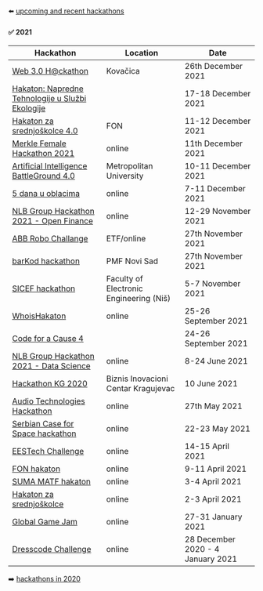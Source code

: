 :arrow_left: [upcoming and recent hackathons](README.md)

#### :white_check_mark: 2021

| Hackathon | Location | Date |
| --------- | -------- | ---- |
| [Web 3.0 H@ckathon](https://forms.gle/N4tqZMt26wzh4CTf6) | Kovačica | 26th December 2021 |
| [Hakaton: Napredne Tehnologije u Službi Ekologije](https://bit.ly/31mtgL8) | | 17-18 December 2021 |
| [Hakaton za srednjoškolce 4.0](https://hzs.fonis.rs/4.0/#/) | FON | 11-12 December 2021 |
| [Merkle Female Hackathon 2021](https://merkleinc.ch/en/topics-trends/event/2021/merkle-%20female-hackathon-belgrade) | online | 11th December 2021 |
| [Artificial Intelligence BattleGround 4.0](https://aibg.best.rs/) | Metropolitan University | 10-11 December 2021 |
| [5 dana u oblacima](https://5danauoblacima.com/) | online | 7-11 December 2021 |
| [NLB Group Hackathon 2021 - Open Finance](https://www.nlb.si/hackathon-2021-open-finance) | online | 12-29 November 2021 |
| [ABB Robo Challange](https://brandnewengineers.rs/) | ETF/online | 27th November 2021 |
| [barKod hackathon](https://bar-kod.rs/) | PMF Novi Sad | 27th November 2021 |
| [SICEF hackathon](https://hakaton.sicef.info/) | Faculty of Electronic Engineering (Niš) | 5-7 November 2021 |
| [WhoisHakaton](https://whoishakaton.rs/) | online | 25-26 September 2021 |
| [Code for a Cause 4](https://www.vegait.rs/media-center/news/code-for-a-cause-4-help-non-profit-organisations-digitalise) | | 24-26 September 2021 |
| [NLB Group Hackathon 2021 - Data Science](https://www.nlb.si/hackathon-2021-data-science) | online | 8-24 June 2021 |
| [Hackathon KG 2020](https://docs.google.com/forms/d/16Why9Wi-9IG9hUvsSwvSu0Y-WIj0t9jlcRw1WMUNU6I/viewform) | Biznis Inovacioni Centar Kragujevac | 10 June 2021 |
| [Audio Technologies Hackathon](https://westernbalkanstartups.net/summer-audio) | online | 27th May 2021 |
| [Serbian Case for Space hackathon](http://serbiancaseforspace.com/#/rgz-hackathon-2021) | online | 22-23 May 2021 |
| [EESTech Challenge](https://eestechchallenge.eestec.net/#/) | online | 14-15 April 2021 |
| [FON hakaton](https://hakaton.fonis.rs/2021/#/) | online | 9-11 April 2021 |
| [SUMA MATF hakaton](https://sumamatf.rs/hakaton) | online | 3-4 April 2021 |
| [Hakaton za srednjoškolce](https://hzs.fonis.rs/2021/#/) | online | 2-3 April 2021 |
| [Global Game Jam](https://www.metropolitan.ac.rs/online-global-game-jam-2021/) | online | 27-31 January 2021 |
| [Dresscode Challenge](https://www.instagram.com/p/CJRcCAwnYxA/) | online | 28 December 2020 - 4 January 2021 |

:arrow_right: [hackathons in 2020](2020.md)
